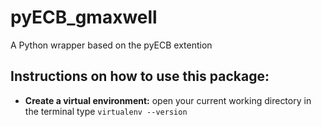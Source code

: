 # pyECB_gmaxwell
A Python wrapper based on the pyECB extention

## Instructions on how to use this package:

* **Create a virtual environment:**
open your current working directory in the terminal
type `virtualenv --version`

